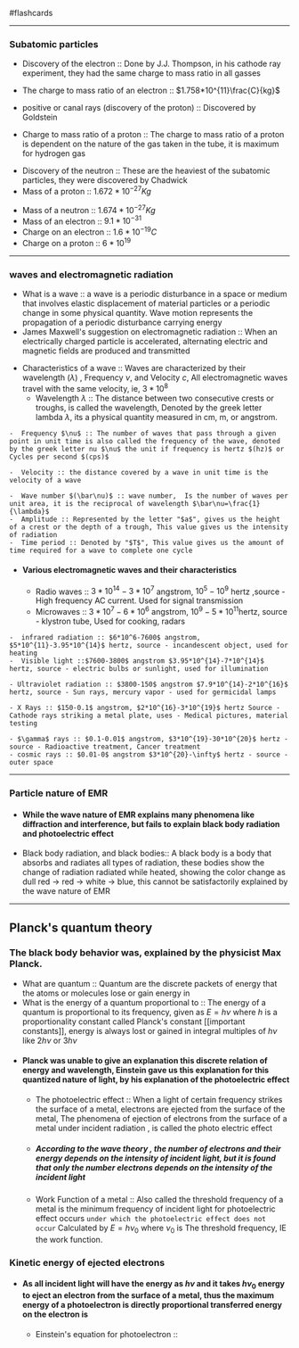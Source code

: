 #flashcards 
___
### Subatomic particles
-  Discovery of the electron :: Done by J.J. Thompson, in his cathode ray experiment, they had the same charge to mass ratio in all gasses
<!--SR:!2023-10-03,66,290-->
-  The charge to mass ratio of an electron ::  $1.758*10^{11}\frac{C}{kg}$
<!--SR:!2023-09-26,59,250-->
-  positive or canal rays (discovery of the proton) :: Discovered by Goldstein
<!--SR:!2023-10-05,68,290-->
-  Charge to mass ratio of a proton :: The charge to mass ratio of a proton is dependent on the nature of the gas taken in the tube, it is maximum for hydrogen gas
<!--SR:!2023-10-04,67,290-->
-  Discovery of the neutron :: These are the heaviest of the subatomic particles, they were discovered by Chadwick
-  Mass of a proton :: $1.672*10^{-27}Kg$
<!--SR:!2023-07-12,1,230-->
-  Mass of a neutron :: $1.674*10^{-27}Kg$
-  Mass of an electron :: $9.1*10^{-31}$
-  Charge on an electron :: $1.6*10^{-19}C$
-  Charge on a proton :: $6*10^19$

---
### waves and electromagnetic radiation
-  What is a wave :: a wave is a periodic disturbance in a space or medium that involves elastic displacement of material particles or a periodic change in some physical quantity. Wave motion represents the propagation of a periodic disturbance carrying energy
-  James Maxwell's suggestion on electromagnetic radiation :: When an electrically charged particle is accelerated, alternating electric and magnetic fields are produced and transmitted
<!--SR:!2023-07-14,3,250-->
-  Characteristics of a wave :: Waves are characterized by their wavelength $(\lambda)$ , Frequency $\nu$, and Velocity $c$, All electromagnetic waves travel with the same velocity, ie, $3*10^8$
	-  Wavelength $\lambda$ :: The distance between two consecutive crests or troughs, is called the wavelength, Denoted by the greek letter lambda $\lambda$, its a physical quantity measured in cm, m, or angstrom.
<!--SR:!2023-07-14,3,250-->
	-  Frequency $\nu$ :: The number of waves that pass through a given point in unit time is also called the frequency of the wave, denoted by the greek letter nu $\nu$ the unit if frequency is hertz $(hz)$ or Cycles per second $(cps)$
<!--SR:!2023-10-03,66,290-->
	-  Velocity :: the distance covered by a wave in unit time is the velocity of a wave
<!--SR:!2023-08-15,28,290-->
	-  Wave number $(\bar\nu)$ :: wave number,  Is the number of waves per unit area, it is the reciprocal of wavelength $\bar\nu=\frac{1}{\lambda}$ 
	-  Amplitude :: Represented by the letter "$a$", gives us the height of a crest or the depth of a trough, This value gives us the intensity of radiation
	-  Time period :: Denoted by "$T$", This value gives us the amount of time required for a wave to complete one cycle
- #### Various electromagnetic waves and their characteristics
	- Radio waves :: $3*10^{14}-3*10^7$ angstrom, $10^5-10^9$ hertz ,source - High frequency AC current. Used for signal transmission
	-  Microwaves :: $3*10^7-6*10^6$ angstrom, $10^9-5*10^{11}$hertz, source - klystron tube, Used for cooking, radars
<!--SR:!2023-09-04,37,250-->
	-  infrared radiation :: $6*10^6-7600$ angstrom, $5*10^{11}-3.95*10^{14}$ hertz, source - incandescent object, used for heating
	-  Visible light ::$7600-3800$ angstrom $3.95*10^{14}-7*10^{14}$ hertz, source - electric bulbs or sunlight, used for illumination
<!--SR:!2023-09-02,35,250-->
	- Ultraviolet radiation :: $3800-150$ angstrom $7.9*10^{14}-2*10^{16}$ hertz, source - Sun rays, mercury vapor - used for germicidal lamps
<!--SR:!2023-07-14,3,250-->
	- X Rays :: $150-0.1$ angstrom, $2*10^{16}-3*10^{19}$ hertz Source - Cathode rays striking a metal plate, uses - Medical pictures, material testing
<!--SR:!2023-08-09,22,270-->
	- $\gamma$ rays :: $0.1-0.01$ angstrom, $3*10^{19}-30*10^{20}$ hertz - source - Radioactive treatment, Cancer treatment
	- cosmic rays :: $0.01-0$ angstrom $3*10^{20}-\infty$ hertz - source - outer space
<!--SR:!2023-10-06,69,290-->

---
### Particle nature of EMR
- #### While the wave nature of EMR explains many phenomena like diffraction and interference, but fails to explain black body radiation and photoelectric effect
- Black body radiation, and black bodies:: A black body is a body that absorbs and radiates all types of radiation, these bodies show the change of radiation radiated while heated, showing the color change as dull red $\to$ red $\to$ white $\to$ blue, this cannot be satisfactorily explained by the wave nature of EMR
<!--SR:!2023-08-02,15,270-->

---
## Planck's quantum theory
### The black body behavior was, explained by the physicist Max Planck.
-  What are quantum :: Quantum are the discrete packets of energy that the atoms or molecules lose or gain energy in
- What is the energy of a quantum proportional to :: The energy of a quantum is proportional to its frequency, given as $E=h\nu$ where $h$ is a proportionality constant called Planck's constant [[important constants]], energy is always lost or gained in integral multiples of $h\nu$ like $2h\nu$ or $3h\nu$
- #### Planck was unable to give an explanation this discrete relation of energy and wavelength, Einstein gave us this explanation for this quantized nature of light, by his explanation of the photoelectric effect
	- The photoelectric effect :: When a light of certain frequency strikes the surface of a metal, electrons are ejected from the surface of the metal, The phenomena of ejection of electrons from the surface of a metal under incident radiation , is called the photo electric effect
	- ##### According to the wave theory , the number of electrons and their energy depends on the intensity of incident light, but it is found that only the number electrons depends on the intensity of the incident light
	- Work Function of a metal :: Also called the threshold frequency of a metal is the minimum frequency of incident light for photoelectric effect occurs `under which the photoelectric effect does not occur` Calculated by $E=h\nu_0$ where $\nu_0$ is The threshold frequency, IE the work function.
<!--SR:!2023-09-30,63,270-->
### Kinetic energy of ejected electrons
- #### As all incident light will have the energy as $h\nu$ and it takes $h\nu_0$ energy to eject an electron from the surface of a metal, thus the maximum energy of a photoelectron is directly proportional transferred energy on the electron is
	- Einstein's equation for photoelectron :: 
<!--SR:!2023-10-06,69,290-->